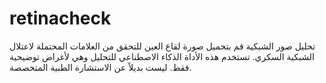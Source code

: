 # retinacheck
تحليل صور الشبكية قم بتحميل صورة لقاع العين للتحقق من العلامات المحتملة لاعتلال الشبكية السكري. تستخدم هذه الأداة الذكاء الاصطناعي للتحليل وهي لأغراض توضيحية فقط. ليست بديلاً عن الاستشارة الطبية المتخصصة.
